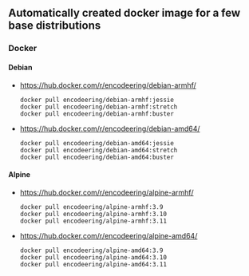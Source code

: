 ## Automatically created docker image for a few base distributions

### Docker

#### Debian

- https://hub.docker.com/r/encodeering/debian-armhf/

    ```docker pull encodeering/debian-armhf:jessie```  
    ```docker pull encodeering/debian-armhf:stretch```  
    ```docker pull encodeering/debian-armhf:buster```

- https://hub.docker.com/r/encodeering/debian-amd64/

    ```docker pull encodeering/debian-amd64:jessie```  
    ```docker pull encodeering/debian-amd64:stretch```  
    ```docker pull encodeering/debian-amd64:buster```

#### Alpine

- https://hub.docker.com/r/encodeering/alpine-armhf/

    ```docker pull encodeering/alpine-armhf:3.9```  
    ```docker pull encodeering/alpine-armhf:3.10```  
    ```docker pull encodeering/alpine-armhf:3.11```

- https://hub.docker.com/r/encodeering/alpine-amd64/

    ```docker pull encodeering/alpine-amd64:3.9```  
    ```docker pull encodeering/alpine-amd64:3.10```  
    ```docker pull encodeering/alpine-amd64:3.11```
